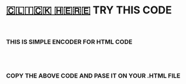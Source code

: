 <h1><a href="https://html-encoder.netlify.app">🇨​🇱​🇮​🇨​🇰​ 🇭​🇪​🇷​🇪​</a></CENTER> TRY THIS CODE </h1><BR>


<h3>THIS IS SIMPLE ENCODER FOR HTML CODE</h3>
<br>
<code><script language="javascript">document.write( unescape( 'PASTE YOUR ENCRYPTED CODE HERE' ))</script></code>
<br>
<h3>COPY THE ABOVE CODE AND PASE IT ON YOUR .HTML FILE </h3>
